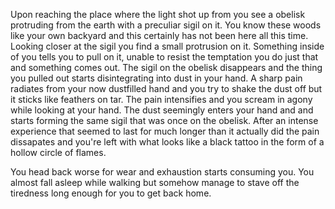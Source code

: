 Upon reaching the place where the light shot up from you see a obelisk protruding from the earth with a preculiar sigil on it. You know these woods like your own backyard and this certainly has not been here all this time. Looking closer at the sigil you find a small protrusion on it. Something inside of you tells you to pull on it, unable to resist the temptation you do just that and something comes out. The sigil on the obelisk disappears and the thing you pulled out starts disintegrating into dust in your hand. A sharp pain radiates from your now dustfilled hand and you try to shake the dust off but it sticks like feathers on tar. 
The pain intensifies and you scream in agony while looking at your hand. The dust seemingly enters your hand and and starts forming the same sigil that was once on the obelisk. After an intense experience that seemed to last for much longer than it actually did the pain dissapates and you're left with what looks like a black tattoo in the form of a hollow circle of flames.

You head back worse for wear and exhaustion starts consuming you. You almost fall asleep while walking but somehow manage to stave off the tiredness long enough for you to get back home.